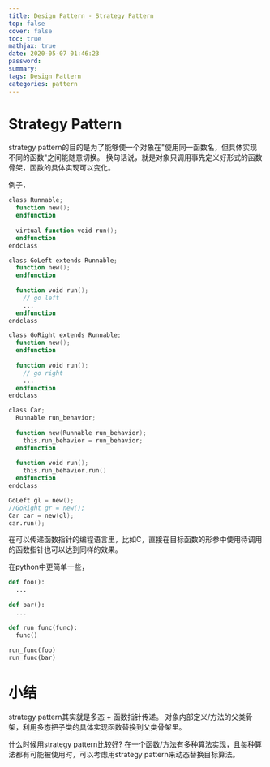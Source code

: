 ```yaml
---
title: Design Pattern - Strategy Pattern
top: false
cover: false
toc: true
mathjax: true
date: 2020-05-07 01:46:23
password:
summary:
tags: Design Pattern
categories: pattern
---
```


# Strategy Pattern
<!--- more --->
strategy pattern的目的是为了能够使一个对象在"使用同一函数名，但具体实现不同的函数"之间能随意切换。
换句话说，就是对象只调用事先定义好形式的函数骨架，函数的具体实现可以变化。

例子，
~~~verilog
class Runnable;
  function new();
  endfunction
  
  virtual function void run();
  endfunction
endclass

class GoLeft extends Runnable;
  function new();
  endfunction
  
  function void run();
    // go left
	...
  endfunction
endclass

class GoRight extends Runnable;
  function new();
  endfunction
  
  function void run();
    // go right
	...
  endfunction
endclass

class Car;
  Runnable run_behavior;
  
  function new(Runnable run_behavior);
    this.run_behavior = run_behavior;
  endfunction
  
  function void run();
	this.run_behavior.run()
  endfunction
endclass

GoLeft gl = new();
//GoRight gr = new();
Car car = new(gl);
car.run();
~~~

在可以传递函数指针的编程语言里，比如C，直接在目标函数的形参中使用待调用的函数指针也可以达到同样的效果。

在python中更简单一些，
~~~python
def foo():
  ...
  
def bar():
  ...
  
def run_func(func):
  func()
  
run_func(foo)
run_func(bar)
~~~

# 小结
strategy pattern其实就是多态 + 函数指针传递。
对象内部定义/方法的父类骨架，利用多态把子类的具体实现函数替换到父类骨架里。

什么时候用strategy pattern比较好? 在一个函数/方法有多种算法实现，且每种算法都有可能被使用时，可以考虑用strategy pattern来动态替换目标算法。
